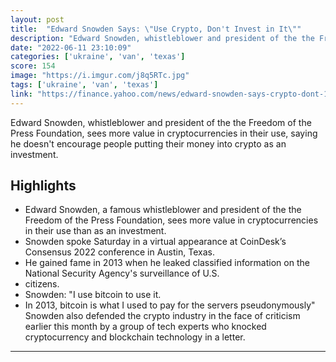 ```yaml
---
layout: post
title:  "Edward Snowden Says: \"Use Crypto, Don't Invest in It\""
description: "Edward Snowden, whistleblower and president of the the Freedom of the Press Foundation, sees more value in cryptocurrencies in their use, saying he doesn't encourage people putting their money into crypto as an investment."
date: "2022-06-11 23:10:09"
categories: ['ukraine', 'van', 'texas']
score: 154
image: "https://i.imgur.com/j8q5RTc.jpg"
tags: ['ukraine', 'van', 'texas']
link: "https://finance.yahoo.com/news/edward-snowden-says-crypto-dont-180619135.html"
---
```


Edward Snowden, whistleblower and president of the the Freedom of the Press Foundation, sees more value in cryptocurrencies in their use, saying he doesn't encourage people putting their money into crypto as an investment.

## Highlights

- Edward Snowden, a famous whistleblower and president of the the Freedom of the Press Foundation, sees more value in cryptocurrencies in their use than as an investment.
- Snowden spoke Saturday in a virtual appearance at CoinDesk’s Consensus 2022 conference in Austin, Texas.
- He gained fame in 2013 when he leaked classified information on the National Security Agency's surveillance of U.S.
- citizens.
- Snowden: "I use bitcoin to use it.
- In 2013, bitcoin is what I used to pay for the servers pseudonymously" Snowden also defended the crypto industry in the face of criticism earlier this month by a group of tech experts who knocked cryptocurrency and blockchain technology in a letter.

---
